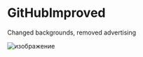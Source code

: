 # GitHubImproved
Changed backgrounds, removed advertising

![изображение](https://user-images.githubusercontent.com/47028393/82855721-bd298a80-9f14-11ea-8889-4159f5a7e24f.png)
